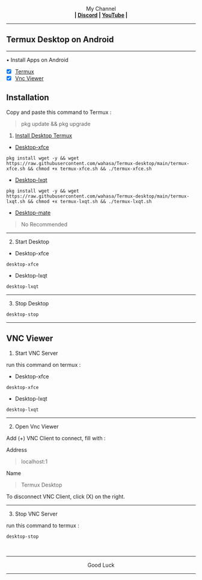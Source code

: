 
<p align="center">My Channel</br><b>
| <a href="https://discord.gg/GCehyym">Discord</a> | <a href="https://youtube.com/channel/UC3sLb7eZCu72iv3G1yUhUHQ">YouTube</a> |</b></p>

---
## Termux Desktop on Android

---------
• Install Apps on Android
- [x] [Termux](https://github.com/termux/termux-app/releases)
- [x] [Vnc Viewer](https://play.google.com/store/apps/details?id=com.realvnc.viewer.android)

## Installation

Copy and paste this command to Termux :

> pkg update && pkg upgrade

1. [Install Desktop Termux](https://github.com/wahasa/Termux-desktop/issues/1)
* [Desktop-xfce](https://youtu.be/28HNp4VJnfY)
```
pkg install wget -y && wget https://raw.githubusercontent.com/wahasa/Termux-desktop/main/termux-xfce.sh && chmod +x termux-xfce.sh && ./termux-xfce.sh
```

* [Desktop-lxqt](https://youtu.be/5FfLtuGc4eU)
```
pkg install wget -y && wget https://raw.githubusercontent.com/wahasa/Termux-desktop/main/termux-lxqt.sh && chmod +x termux-lxqt.sh && ./termux-lxqt.sh
```
* [Desktop-mate](https://github.com/wahasa/Termux-desktop/issues/1#issuecomment-1275477906)
> No Recommended

---
2. Start Desktop

* Desktop-xfce
```
desktop-xfce
```

* Desktop-lxqt
```
desktop-lxqt
```

---
3. Stop Desktop

```
desktop-stop
```

---
## VNC Viewer

1. Start VNC Server

run this command on termux :
* Desktop-xfce
```
desktop-xfce
```

* Desktop-lxqt
```
desktop-lxqt
```

---
2. Open Vnc Viewer

Add (+) VNC Client to connect, fill with :

Address
> localhost:1

Name
> Termux Desktop

To disconnect VNC Client, click (X) on the right.

---
3. Stop VNC Server

run this command to termux :

```
desktop-stop
```

</br>

---
<p align="center">Good Luck</p>

---
